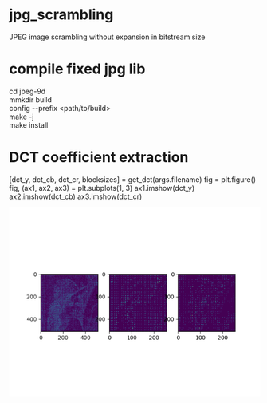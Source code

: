 # jpg_scrambling
JPEG image scrambling without expansion in bitstream size


# compile fixed jpg lib
cd jpeg-9d  
mmkdir build  
config --prefix <path/to/build>  
make -j  
make install

# DCT coefficient extraction
[dct_y, dct_cb, dct_cr, blocksizes] = get_dct(args.filename) 
fig = plt.figure() 
fig, (ax1, ax2, ax3) = plt.subplots(1, 3) 
ax1.imshow(dct_y) 
ax2.imshow(dct_cb) 
ax3.imshow(dct_cr) 

![Extracted DCT](https://github.com/kazukiminemura/jpg_scrambling/blob/master/lena-dct.png "DCT values of lenna.jpg")

